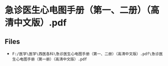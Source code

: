 # 急诊医生心电图手册（第一、二册）（高清中文版）.pdf

## Files

- `F:/医学\医学\西医各科\急诊医生心电图手册（第一、二册）（高清中文版）.pdf\急诊医生心电图手册（第一册）（高清中文版）.pdf`
